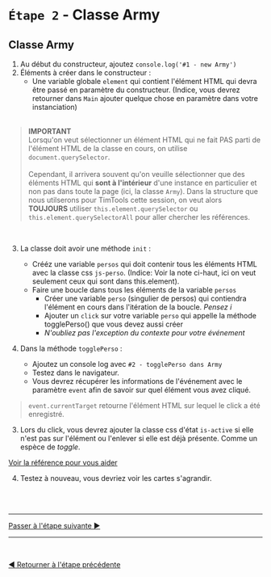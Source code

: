 # `Étape 2` - Classe Army

## Classe Army

1. Au début du constructeur, ajoutez `console.log('#1 - new Army')`
1. Éléments à créer dans le constructeur :
   - Une variable globale `element` qui contient l'élément HTML qui devra être passé en paramètre du constructeur. (Indice, vous devrez retourner dans `Main` ajouter quelque chose en paramètre dans votre instanciation)
<br><br>

> **IMPORTANT**  
> Lorsqu'on veut sélectionner un élément HTML qui ne fait PAS parti de l'élément HTML de la classe en cours, on utilise `document.querySelector`.  <br><br>
> Cependant, il arrivera souvent qu'on veuille sélectionner que des éléments HTML qui **sont à l'intérieur** d'une instance en particulier et non pas dans toute la page (ici, la classe `Army`). Dans la structure que nous utilserons pour TimTools cette session, on veut alors **TOUJOURS** utiliser `this.element.querySelector` ou `this.element.querySelectorAll` pour aller chercher les références.

<br>

3. La classe doit avoir une méthode `init` :
   - Crééz une variable `persos` qui doit contenir tous les éléments HTML avec la classe css `js-perso`. (Indice: Voir la note ci-haut, ici on veut seulement ceux qui sont dans this.element).
   - Faire une boucle dans tous les éléments de la variable `persos`
     - Créer une variable `perso` (singulier de persos) qui contiendra l'élément en cours dans l'itération de la boucle. _Pensez i_
     - Ajouter un `click` sur votre variable `perso` qui appelle la méthode togglePerso() que vous devez aussi créer
     - _N'oubliez pas l'exception du contexte pour votre événement_


2. Dans la méthode `togglePerso` :
     - Ajoutez un console log avec `#2 - togglePerso dans Army`
     - Testez dans le navigateur.
     - Vous devrez récupérer les informations de l'événement avec le paramètre `event` afin de savoir sur quel élément vous avez cliqué.
     

> `event.currentTarget` retourne l'élément HTML sur lequel le click a été enregistré.

3. Lors du click, vous devrez ajouter la classe css d'état `is-active` si elle n'est pas sur l'élément ou l'enlever si elle est déjà présente. Comme un espèce de _toggle_.

[Voir la référence pour vous aider](https://developer.mozilla.org/fr/docs/Web/API/Element/classList)

4. Testez à nouveau, vous devriez voir les cartes s'agrandir.

<br><br><hr>

[Passer à l'étape suivante ▶](c.md)

<hr><br>

[◀ Retourner à l'étape précédente](a.md)
